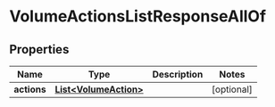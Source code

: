 

# VolumeActionsListResponseAllOf


## Properties

| Name | Type | Description | Notes |
|------------ | ------------- | ------------- | -------------|
|**actions** | [**List&lt;VolumeAction&gt;**](VolumeAction.md) |  |  [optional] |



